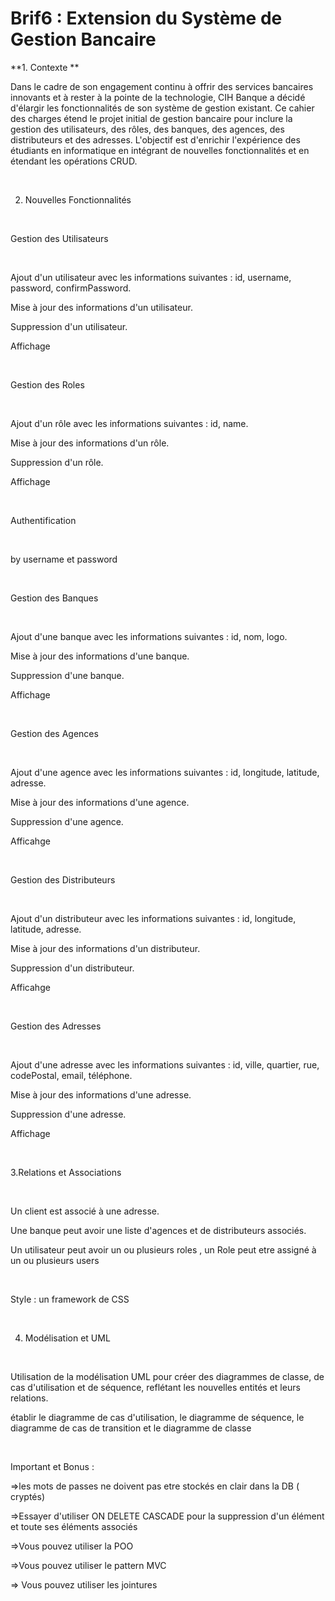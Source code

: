 # Brif6 : Extension du Système de Gestion Bancaire


**1. Contexte **

Dans le cadre de son engagement continu à offrir des services bancaires innovants et à rester à la pointe de la technologie, CIH Banque a décidé d'élargir les fonctionnalités de son système de gestion existant. Ce cahier des charges étend le projet initial de gestion bancaire pour inclure la gestion des utilisateurs, des rôles, des banques, des agences, des distributeurs et des adresses. L'objectif est d'enrichir l'expérience des étudiants en informatique en intégrant de nouvelles fonctionnalités et en étendant les opérations CRUD.

​

2. Nouvelles Fonctionnalités

​

Gestion des Utilisateurs

​

Ajout d'un utilisateur avec les informations suivantes : id, username, password, confirmPassword.

Mise à jour des informations d'un utilisateur.

Suppression d'un utilisateur.

Affichage

​

Gestion des Roles

​

Ajout d'un rôle avec les informations suivantes : id, name.

Mise à jour des informations d'un rôle.

Suppression d'un rôle.

Affichage

​

Authentification

​

by username et password

​

Gestion des Banques

​

Ajout d'une banque avec les informations suivantes : id, nom, logo.

Mise à jour des informations d'une banque.

Suppression d'une banque.

Affichage

​

Gestion des Agences

​

Ajout d'une agence avec les informations suivantes : id, longitude, latitude, adresse.

Mise à jour des informations d'une agence.

Suppression d'une agence.

Afficahge

​

Gestion des Distributeurs

​

Ajout d'un distributeur avec les informations suivantes : id, longitude, latitude, adresse.

Mise à jour des informations d'un distributeur.

Suppression d'un distributeur.

Afficahge

​

Gestion des Adresses

​

Ajout d'une adresse avec les informations suivantes : id, ville, quartier, rue, codePostal, email, téléphone.

Mise à jour des informations d'une adresse.

Suppression d'une adresse.

Affichage

​

3.Relations et Associations

​

Un client est associé à une adresse.

Une banque peut avoir une liste d'agences et de distributeurs associés.

Un utilisateur peut avoir un ou plusieurs roles , un Role peut etre assigné à un ou plusieurs users

​

Style : un framework de CSS

​

4. Modélisation et UML

​

Utilisation de la modélisation UML pour créer des diagrammes de classe, de cas d'utilisation et de séquence, reflétant les nouvelles entités et leurs relations.

établir le diagramme de cas d'utilisation, le diagramme de séquence, le diagramme de cas de transition et le diagramme de classe

​

Important et Bonus :

=>les mots de passes ne doivent pas etre stockés en clair dans la DB ( cryptés)

=>Essayer d'utiliser ON DELETE CASCADE pour la suppression d'un élément et toute ses éléments associés

=>Vous pouvez utiliser la POO

=>Vous pouvez utiliser le pattern MVC

=> Vous pouvez utiliser les jointures

